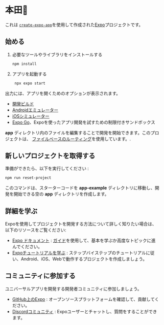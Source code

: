 # 本田👋

これは [`create-expo-app`](https://www.npmjs.com/package/create-expo-app)を使用して作成された[Expo](https://expo.dev)プロジェクトです。

## 始める

1. 必要なツールやライブラリをインストールする

   ```bash
   npm install
   ```

2. アプリを起動する

   ```bash
    npx expo start
   ```

出力には、アプリを開くためのオプションが表示されます。

- [開発ビルド](https://docs.expo.dev/develop/development-builds/introduction/)
- [Androidエミュレーター](https://docs.expo.dev/workflow/android-studio-emulator/)
- [iOSシミュレーター](https://docs.expo.dev/workflow/ios-simulator/)
- [Expo Go](https://expo.dev/go)、Expoを使ったアプリ開発を試すための制限付きサンドボックス

**app** ディレクトリ内のファイルを編集することで開発を開始できます。このプロジェクトは、 [ファイルベースのルーティング](https://docs.expo.dev/router/introduction)を使用しています。.

## 新しいプロジェクトを取得する

準備ができたら、以下を実行してください :

```bash
npm run reset-project
```

このコマンドは、スターターコードを **app-example** ディレクトリに移動し、開発を開始できる空の **app** ディレクトリを作成します。

## 詳細を学ぶ

Expoを使用してプロジェクトを開発する方法について詳しく知りたい場合は、以下のリソースをご覧ください:

- [Expo ドキュメント](https://docs.expo.dev/) : [ガイド](https://docs.expo.dev/guides)を使用して、基本を学ぶか高度なトピックに進んでください。
- [Expoチュートリアルを学ぶ](https://docs.expo.dev/tutorial/introduction/) : ステップバイステップのチュートリアルに従い、Android、iOS、Webで動作するプロジェクトを作成しましょう。

## コミュニティに参加する

ユニバーサルアプリを開発する開発者コミュニティに参加しましょう。

- [GitHub上のExpo](https://github.com/expo/expo) : オープンソースプラットフォームを確認して、貢献してください。
- [Discordコミュニティ](https://chat.expo.dev) : Expoユーザーとチャットし、質問をすることができます。
